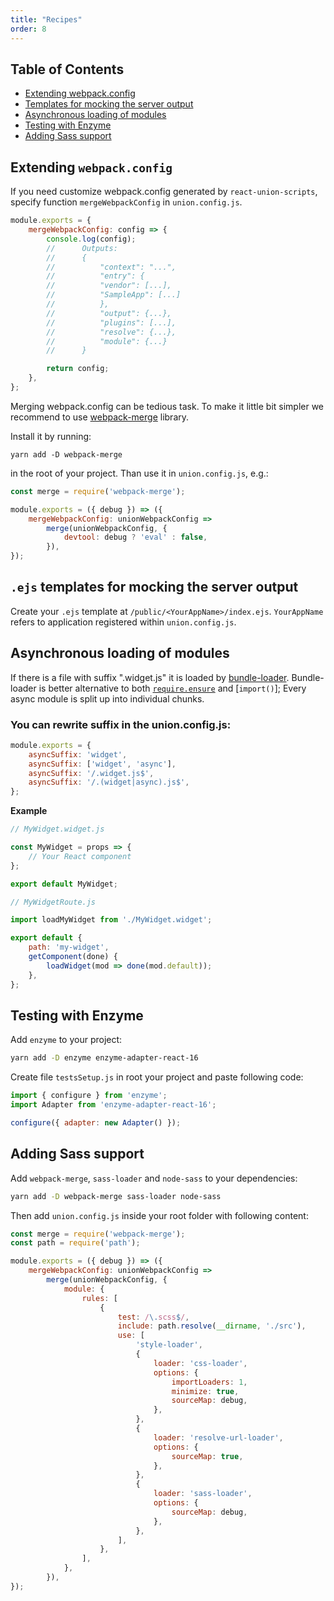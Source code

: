 ```yaml
---
title: "Recipes"
order: 8
---
```


## Table of Contents
* [Extending webpack.config](#extending-code-class-language-textwebpackconfigcode)
* [Templates for mocking the server output ](#code-class-language-textejscode-templates-for-mocking-the-server-output)
* [Asynchronous loading of modules](#asynchronous-loading-of-modules)
* [Testing with Enzyme](#testing-with-enzyme)
* [Adding Sass support](#adding-sass-support)

## Extending `webpack.config`

If you need customize webpack.config generated by `react-union-scripts`, specify function `mergeWebpackConfig` in `union.config.js`.

```js
module.exports = {
	mergeWebpackConfig: config => {
		console.log(config);
		// 		Outputs:
		// 		{
		// 			"context": "...",
		// 			"entry": {
		// 			"vendor": [...],
		// 			"SampleApp": [...]
		// 			},
		// 			"output": {...},
		// 			"plugins": [...],
		// 			"resolve": {...},
		// 			"module": {...}
		// 		}

		return config;
	},
};
```

Merging webpack.config can be tedious task. To make it little bit simpler we recommend to use [webpack-merge](https://github.com/survivejs/webpack-merge) library.

Install it by running:

```
yarn add -D webpack-merge
```

in the root of your project. Than use it in `union.config.js`, e.g.:

```js
const merge = require('webpack-merge');

module.exports = ({ debug }) => ({
	mergeWebpackConfig: unionWebpackConfig =>
		merge(unionWebpackConfig, {
			devtool: debug ? 'eval' : false,
		}),
});
```

## `.ejs` templates for mocking the server output

Create your `.ejs` template at `/public/<YourAppName>/index.ejs`.
`YourAppName` refers to application registered within `union.config.js`.

## Asynchronous loading of modules

If there is a file with suffix ".widget.js" it is loaded by [bundle-loader](https://github.com/webpack-contrib/bundle-loader). Bundle-loader is better alternative to both [`require.ensure`](https://webpack.github.io/docs/code-splitting.html) and [`import()`];
Every async module is split up into individual chunks.

### You can rewrite suffix in the union.config.js:

```js
module.exports = {
	asyncSuffix: 'widget',
	asyncSuffix: ['widget', 'async'],
	asyncSuffix: '/.widget.js$',
	asyncSuffix: '/.(widget|async).js$',
};
```

**Example**

```jsx
// MyWidget.widget.js

const MyWidget = props => {
	// Your React component
};

export default MyWidget;
```

```js
// MyWidgetRoute.js

import loadMyWidget from './MyWidget.widget';

export default {
	path: 'my-widget',
	getComponent(done) {
		loadWidget(mod => done(mod.default));
	},
};
```

## Testing with Enzyme

Add `enzyme` to your project:

```sh
yarn add -D enzyme enzyme-adapter-react-16
```

Create file `testsSetup.js` in root your project and paste following code:

```jsx
import { configure } from 'enzyme';
import Adapter from 'enzyme-adapter-react-16';

configure({ adapter: new Adapter() });
```

## Adding Sass support

Add `webpack-merge`, `sass-loader` and `node-sass` to your dependencies:

```sh
yarn add -D webpack-merge sass-loader node-sass
```

Then add `union.config.js` inside your root folder with following content:

```js
const merge = require('webpack-merge');
const path = require('path');

module.exports = ({ debug }) => ({
	mergeWebpackConfig: unionWebpackConfig =>
		merge(unionWebpackConfig, {
			module: {
				rules: [
					{
						test: /\.scss$/,
						include: path.resolve(__dirname, './src'),
						use: [
							'style-loader',
							{
								loader: 'css-loader',
								options: {
									importLoaders: 1,
									minimize: true,
									sourceMap: debug,
								},
							},
							{
								loader: 'resolve-url-loader',
								options: {
									sourceMap: true,
								},
							},
							{
								loader: 'sass-loader',
								options: {
									sourceMap: debug,
								},
							},
						],
					},
				],
			},
		}),
});
```
